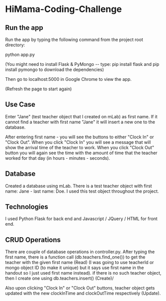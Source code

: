 # HiMama-Coding-Challenge

## Run the app
Run the app by typing the following command from the project root directory:

python app.py

(You might need to install Flask & PyMongo -- type: pip install flask and pip install pymongo to download the dependencies)

Then go to localhost:5000 in Google Chrome to view the app.

(Refresh the page to start again)

## Use Case
Enter "Jane" (test teacher object that I created on mLab) as first name. If it cannot find a teacher with first name "Jane" it will insert a new one to the database. 

After entering first name - you will see the buttons to either "Clock In" or "Clock Out". When you click "Clock In" you will see a message that will show the arrival time of the teacher to work. When you click "Clock Out" button you will again see the time with the amount of time that the teacher worked for that day (in hours - minutes - seconds).


## Database
Created a database using mLab. There is a test teacher object with first name: Jane - last name: Doe. I used this test object throughout the project.

## Technologies
I used Python Flask for back end and Javascript / JQuery / HTML for front end. 

## CRUD Operations
There are couple of database operations in controller.py. After typing the first name, there is a function call (db.teachers.find_one()) to get the teacher with the given first name (Read) (I was going to use teacherId or mongo object ID (to make it unique) but it says use first name in the handout so I just used first name instead). if there is no such teacher object, then I create one using db.teachers.insert() (Create)/

Also upon clicking "Clock In" or "Clock Out" buttons, teacher object gets updated with the new clockInTime and clockOutTime respectively (Update).






